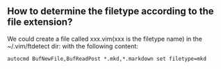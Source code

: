 How to determine the filetype according to the file extension?
--------------------------------------------------------------
We could create a file called xxx.vim(xxx is the filetype name) in the ~/.vim/ftdetect dir:
with the following content:

    autocmd BufNewFile,BufReadPost *.mkd,*.markdown set filetype=mkd
